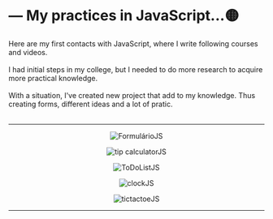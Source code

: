 # — My practices in JavaScript...🟡

Here are my first contacts with JavaScript, where I write following courses and videos.<br><br>
I had initial steps in my college, but I needed to do more research to acquire more practical knowledge.<br><br>
With a situation, I've created new project that add to my knowledge. Thus creating forms, different ideas and a lot of pratic.
<br><br>

<hr>
<div align="center">
  
![FormulárioJS](https://user-images.githubusercontent.com/72578580/177021362-0bf0bd68-b4e1-44ee-8059-1d4b064627fc.PNG)

![tip calculatorJS](https://user-images.githubusercontent.com/72578580/177021374-736f5e2b-dd13-429e-8395-0a1e01612692.PNG)

![ToDoListJS](https://user-images.githubusercontent.com/72578580/177021379-23a96393-7e97-4e8c-ac66-84827e2b4ae7.PNG)

![clockJS](https://user-images.githubusercontent.com/72578580/177021386-19ad3415-48c0-4198-a532-134ad7144da4.PNG)

![tictactoeJS](https://user-images.githubusercontent.com/72578580/177021389-11f64d84-d679-48f7-a20c-5ae5eeebd4ed.PNG)

 
</div>

<hr>
